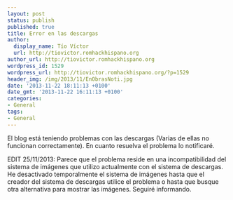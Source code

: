 ```yaml
---
layout: post
status: publish
published: true
title: Error en las descargas
author:
  display_name: Tío Víctor
  url: http://tiovictor.romhackhispano.org
author_url: http://tiovictor.romhackhispano.org
wordpress_id: 1529
wordpress_url: http://tiovictor.romhackhispano.org/?p=1529
header_img: /img/2013/11/EnObrasNoti.jpg
date: '2013-11-22 18:11:13 +0100'
date_gmt: '2013-11-22 16:11:13 +0100'
categories:
- General
tags:
- General
---
```

El blog está teniendo problemas con las descargas (Varias de ellas no funcionan 
correctamente). En cuanto resuelva el problema lo notificaré.

EDIT 25/11/2013: Parece que el problema reside en una incompatibilidad del sistema 
de imágenes que utilizo actualmente con el sistema de descargas. He desactivado 
temporalmente el sistema de imágenes hasta que el creador del sistema de descargas 
utilice el problema o hasta que busque otra alternativa para mostrar las imágenes. 
Seguiré informando.
